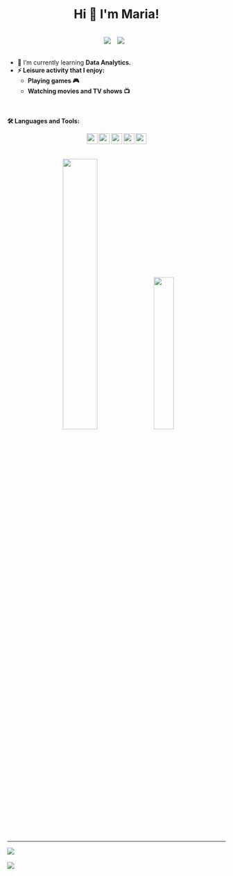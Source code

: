<h1 align="center">Hi 👋 I'm Maria!</h1>

<br />

<div align="center" class='container'>
<a href=""><img style="height: auto;" class="img" src="https://img.shields.io/badge/Kaggle-20BEFF?style=for-the-badge&logo=Kaggle&logoColor=white"><a/> &ensp;
<a href="https://www.hackerrank.com/profile/mariardya"><img style="height: auto;" class="img" src="https://img.shields.io/badge/-Hackerrank-2EC866?style=for-the-badge&logo=HackerRank&logoColor=white"><a/> &ensp;
</div>

<br/>

- 🌱 I’m currently learning <b>Data Analytics.
- ⚡ Leisure activity that I enjoy:
     - Playing games 🎮
     - Watching movies and TV shows 📺

<br />

🛠️ Languages and Tools:

<p align="center">
  <img height="25" src="https://img.shields.io/badge/Python-3776AB?style=for-the-badge&logo=python&logoColor=white">
  <img height="25" src="https://img.shields.io/badge/Colab-F9AB00?style=for-the-badge&logo=googlecolab&color=525252">
  <img height="25" src="https://img.shields.io/badge/MySQL-005C84?style=for-the-badge&logo=mysql&logoColor=white">
  <img height="25" src="https://img.shields.io/badge/Tableau-E97627?style=for-the-badge&logo=Tableau&logoColor=white">
  <img height="25" src="https://img.shields.io/badge/Google%20Analytics-E37400?style=for-the-badge&logo=google%20analytics&logoColor=white">
</p>

<br />

<div align="center" class='container'>
<img style="height: auto; width: 40%;" class="img" src="https://github-readme-stats.vercel.app/api?username=mariardya&show_icons=true&theme=radical" />
&nbsp;
&nbsp;
<img style="height: auto; width: 30%;" class="img" src="https://github-readme-stats.vercel.app/api/top-langs/?username=mariardya&theme=radical&langs_count=8&layout=compact" /></div>
</div>

<hr>

<div align="center" style="display: flex; flex-direction: row;">
 <img class="img" src="https://lanyard-profile-readme.vercel.app/api/660791014658670625?theme=dark&bg=111b2c&animated=true&hideDiscrim=true&borderRadius=10px&idleMessage=Probably%20doing%20something%20else..." />
</div>

<br />

<div align="center" style="display: flex; flex-direction: row;">
 <img class="img" src="https://spotify-recently-played-readme.vercel.app/api?user=mariardya" />
</div>
